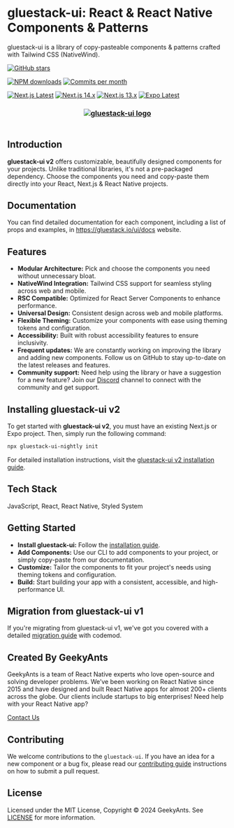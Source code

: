 # gluestack-ui: React & React Native Components & Patterns

gluestack-ui is a library of copy-pasteable components & patterns crafted with Tailwind CSS (NativeWind).

[![GitHub stars](https://img.shields.io/github/stars/gluestack/gluestack-ui)](https://github.com/gluestack/gluestack-ui)

[![NPM downloads](https://img.shields.io/npm/dw/@gluestack-ui/button?logo=npm&label=NPM%20downloads&cacheSeconds=3600)](https://www.npmjs.com/package/@gluestack-ui/button) [![Commits per month](https://img.shields.io/github/commit-activity/m/gluestack/gluestack-ui?label=Commits&logo=git)](https://github.com/gluestack/gluestack-ui/commits)

[![Next.js Latest](https://github.com/gluestack/gluestack-ui/actions/workflows/next-latest.yml/badge.svg)](https://github.com/gluestack/gluestack-ui/actions/workflows/next-latest.yml)
[![Next.js 14.x](https://github.com/gluestack/gluestack-ui/actions/workflows/next-14.yml/badge.svg)](https://github.com/gluestack/gluestack-ui/actions/workflows/next-14.yml)
[![Next.js 13.x](https://github.com/gluestack/gluestack-ui/actions/workflows/next-13.yml/badge.svg)](https://github.com/gluestack/gluestack-ui/actions/workflows/next-13.yml)
[![Expo Latest](https://github.com/gluestack/gluestack-ui/actions/workflows/expo-latest.yml/badge.svg)](https://github.com/gluestack/gluestack-ui/actions/workflows/expo-latest.yml)

<h3 align="center">
  <a href="https://github.com/gluestack/gluestack-ui">
    <img src="https://raw.githubusercontent.com/gluestack/gluestack-ui/main/assets/gluestack-banner.png" alt="gluestack-ui logo" >
  </a>
  <br>
  <br>
</h3>

## Introduction

**gluestack-ui v2** offers customizable, beautifully designed components for your projects. Unlike traditional libraries, it's not a pre-packaged dependency. Choose the components you need and copy-paste them directly into your React, Next.js & React Native projects.

## Documentation

You can find detailed documentation for each component, including a list of props and examples, in https://gluestack.io/ui/docs website.

## Features

- **Modular Architecture:** Pick and choose the components you need without unnecessary bloat.
- **NativeWind Integration:** Tailwind CSS support for seamless styling across web and mobile.
- **RSC Compatible:** Optimized for React Server Components to enhance performance.
- **Universal Design:** Consistent design across web and mobile platforms.
- **Flexible Theming:** Customize your components with ease using theming tokens and configuration.
- **Accessibility:** Built with robust accessibility features to ensure inclusivity.
- **Frequent updates:** We are constantly working on improving the library and adding new components. Follow us on GitHub to stay up-to-date on the latest releases and features.
- **Community support:** Need help using the library or have a suggestion for a new feature? Join our [Discord](https://discord.com/invite/95qQ84nf6f) channel to connect with the community and get support.

## Installing **gluestack-ui v2**

To get started with **gluestack-ui v2**, you must have an existing Next.js or Expo project. Then, simply run the following command:

```bash
npx gluestack-ui-nightly init
```

For detailed installation instructions, visit the [gluestack-ui v2 installation guide](https://gluestack.io/ui/docs/home/getting-started/installation).

## Tech Stack

JavaScript, React, React Native, Styled System

## Getting Started

- **Install gluestack-ui:** Follow the [installation guide](https://gluestack.io/ui/docs/home/getting-started/installation).
- **Add Components:** Use our CLI to add components to your project, or simply copy-paste from our documentation.
- **Customize:** Tailor the components to fit your project's needs using theming tokens and configuration.
- **Build:** Start building your app with a consistent, accessible, and high-performance UI.

## Migration from gluestack-ui v1

If you're migrating from gluestack-ui v1, we've got you covered with a detailed [migration guide](https://gluestack.io/ui/docs/home/overview/upgrade-to-v2) with codemod.

## Created By GeekyAnts

GeekyAnts is a team of React Native experts who love open-source and solving developer problems. We’ve been working on React Native since 2015 and have designed and built React Native apps for almost 200+ clients across the globe. Our clients include startups to big enterprises! Need help with your React Native app?

[Contact Us](https://geekyants.com/?utm_source=gluestack_github&utm_medium=read_me&utm_campaign=gluestack_integration)

## Contributing

We welcome contributions to the `gluestack-ui`. If you have an idea for a new component or a bug fix, please read our [contributing guide](./CONTRIBUTING.md) instructions on how to submit a pull request.

## License

Licensed under the MIT License, Copyright © 2024 GeekyAnts. See [LICENSE](https://github.com/gluestack/gluestack-ui/blob/main/LICENSE) for more information.
